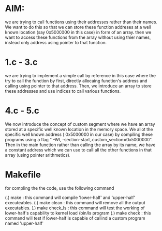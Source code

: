 # AIM: 
we are trying to call functions using their addresses rather than their names. We want to do this so that we can store these function addreses at a well known location (say 0x5000000 in this case) in form of an array. then we want to access these functions from the array without using thier names, instead only address using pointer to that function.

# 1.c - 3.c
we are trying to implement a simple call by reference in this case where the try to call the function by first, directly allocaing function's address and calling using pointer to that address. Then, we introduce an array to store these addresses and use indices to call various functions.

# 4.c - 5.c
We now introduce the concept of custom segment where we have an array stored at a specific well known location in the memory space. We allot the specific well known address ( 0x5000000 in our case) by compiling these programs using a flag " -Wl, -section-start,.custom_section=0x5000000". 
Then in the main function rather than calling the array by its name, we have a constant address which we can use to call all the other functions in that array (using pointer arithmetics).


# Makefile
for compling the the code, use the following command

(.) make 		: this command will compile 'lower-half' and 'upper-half' executeables.
(.) make clean		: this command will remove all the output executables.
(.) make check_ls	: this command will test the working of lower-half's capability to  kernel load /bin/ls program
(.) make check		: this command will test if lower-half is capable of callind a custom program named 'upper-half'

